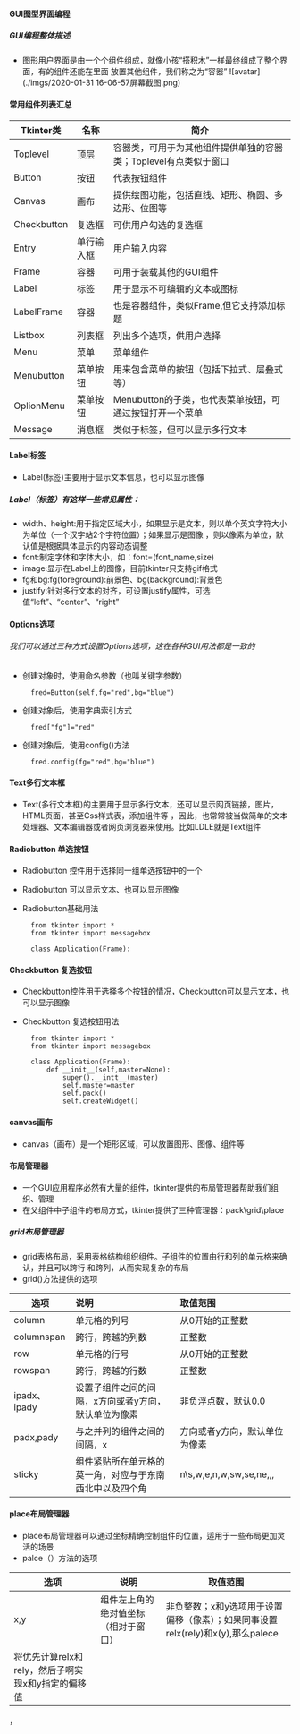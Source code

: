 #### GUI图型界面编程
##### GUI编程整体描述
* 图形用户界面是由一个个组件组成，就像小孩“搭积木”一样最终组成了整个界面，有的组件还能在里面
放置其他组件，我们称之为“容器”
![avatar](./imgs/2020-01-31 16-06-57屏幕截图.png)

#### 常用组件列表汇总
|Tkinter类|名称|简介|
|---------|-------|------------------------------------------------|
|Toplevel|顶层|容器类，可用于为其他组件提供单独的容器类；Toplevel有点类似于窗口|
|Button|按钮|代表按钮组件|
|Canvas|画布|提供绘图功能，包括直线、矩形、椭圆、多边形、位图等|
|Checkbutton|复选框|可供用户勾选的复选框|
|Entry|单行输入框|用户输入内容|
|Frame|容器|可用于装载其他的GUI组件|
|Label|标签|用于显示不可编辑的文本或图标|
|LabelFrame|容器|也是容器组件，类似Frame,但它支持添加标题|
|Listbox|列表框|列出多个选项，供用户选择|
|Menu|菜单|菜单组件|
|Menubutton|菜单按钮|用来包含菜单的按钮（包括下拉式、层叠式等）|
|OplionMenu|菜单按钮|Menubutton的子类，也代表菜单按钮，可通过按钮打开一个菜单|
|Message|消息框|类似于标签，但可以显示多行文本|


#### Label标签
* Label(标签)主要用于显示文本信息，也可以显示图像
##### Label（标签）有这样一些常见属性：
* width、height:用于指定区域大小，如果显示是文本，则以单个英文字符大小为单位（一个汉字站2个字符位置）；如果显示是图像
，则以像素为单位，默认值是根据具体显示的内容动态调整
* font:制定字体和字体大小，如：font=(font_name,size)
* image:显示在Label上的图像，目前tkinter只支持gif格式
* fg和bg:fg(foreground):前景色、bg(background):背景色
* justify:针对多行文本的对齐，可设置justify属性，可选值“left”、“center”、“right”

#### Options选项
###### 我们可以通过三种方式设置Options选项，这在各种GUI用法都是一致的
* 创建对象时，使用命名参数（也叫关键字参数）

        fred=Button(self,fg="red",bg="blue")
* 创建对象后，使用字典索引方式

        fred["fg"]="red"
* 创建对象后，使用config()方法

        fred.config(fg="red",bg="blue")
        
#### Text多行文本框
* Text(多行文本框)的主要用于显示多行文本，还可以显示网页链接，图片，HTML页面，甚至Css样式表，添加组件等
，因此，也常常被当做简单的文本处理器、文本编辑器或者网页浏览器来使用。比如LDLE就是Text组件

#### Radiobutton 单选按钮
* Radiobutton 控件用于选择同一组单选按钮中的一个
* Radiobutton 可以显示文本、也可以显示图像
* Radiobutton基础用法

        from tkinter import *
        from tkinter import messagebox
        
        class Application(Frame):
#### Checkbutton 复选按钮
* Checkbutton控件用于选择多个按钮的情况，Checkbutton可以显示文本，也可以显示图像
* Checkbutton 复选按钮用法
    
        from tkinter import *
        from tkinter import messagebox
        
        class Application(Frame):
            def __init__(self,master=None):
                super().__intt__(master)
                self.master=master
                self.pack()
                self.createWidget()

#### canvas画布
* canvas（画布）是一个矩形区域，可以放置图形、图像、组件等

#### 布局管理器
* 一个GUI应用程序必然有大量的组件，tkinter提供的布局管理器帮助我们组织、管理
* 在父组件中子组件的布局方式，tkinter提供了三种管理器：pack\grid\place

##### grid布局管理器
* grid表格布局，采用表格结构组织组件。子组件的位置由行和列的单元格来确认，并且可以跨行
和跨列，从而实现复杂的布局
* grid()方法提供的选项


|选项|说明|取值范围|
|--------|:-----------------|:---------------------------------------|
|column|单元格的列号|从0开始的正整数|
|columnspan|跨行，跨越的列数|正整数|
|row|单元格的行号|从0开始的正整数|
|rowspan|跨行，跨越的行数|正整数|
|ipadx、ipady|设置子组件之间的间隔，x方向或者y方向，默认单位为像素|非负浮点数，默认0.0|
|padx,pady|与之并列的组件之间的间隔，x|方向或者y方向，默认单位为像素|非负浮点数，默认0.0|
|sticky|组件紧贴所在单元格的莫一角，对应与于东南西北中以及四个角|n\s,w,e,n,w,sw,se,ne,,,|

#### place布局管理器
* place布局管理器可以通过坐标精确控制组件的位置，适用于一些布局更加灵活的场景
* palce（）方法的选项

|选项|说明|取值范围|
|-------|-------------|-------------------------|
|x,y|组件左上角的绝对值坐标（相对于窗口）|非负整数；x和y选项用于设置偏移（像素）；如果同事设置relx(rely)和x(y),那么palece
将优先计算relx和rely，然后子啊实现x和y指定的偏移值|





，








